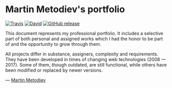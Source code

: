 # Martin Metodiev's portfolio
                                                   
[![Travis](https://img.shields.io/travis/martinmethod/portfolio.svg)](https://travis-ci.org/martinmethod/portfolio) [![David](https://img.shields.io/david/dev/martinmethod/portfolio.svg)](https://david-dm.org/martinmethod/portfolio?type=dev) [![GitHub release](https://img.shields.io/github/release/martinmethod/portfolio.svg)](https://github.com/martinmethod/portfolio/releases/latest)

This document represents my professional portfolio. It includes a selective part of both personal and assigned works which I had the honor to be part of and the opportunity to grow through them.

All projects differ in substance, assigners, complexity and requirements. They have been developed in times of changing web technologies (2008 — 2017). Some of them, though outdated, are still functional, while others have been modified or replaced by newer versions.

— [Martin Metodiev](https://portfolio.metodiev.dev "Take a look at my portfolio")
